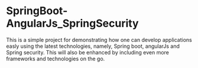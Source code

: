 # SpringBoot-AngularJs_SpringSecurity
This is a simple project for demonstrating how one can develop applications easly using the latest technologies, namely, Spring boot, angularJs and Spring security.
This will also be enhanced by including even more frameworks and technologies on the go. 
